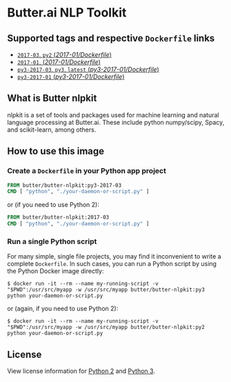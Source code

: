 Butter.ai NLP Toolkit
=====================

## Supported tags and respective `Dockerfile` links

-	[`2017-03`, `py2` (*2017-01/Dockerfile*)](https://github.com/butter/docker-butter-nlpkit/blob/b1e5ad481f7d5e99f33fc9d0ad06bfe05a115f19/py2/2017-01/Dockerfile)
-	[`2017-01`, (*2017-01/Dockerfile*)](https://github.com/butter/docker-butter-nlpkit/blob/5eb7fae3b14a45e6ffcff4a683dd9d1790943459/py2/2017-01/Dockerfile)
-	[`py3-2017-03`, `py3`, `latest` (*py3-2017-01/Dockerfile*)](https://github.com/butter/docker-butter-nlpkit/blob/b1e5ad481f7d5e99f33fc9d0ad06bfe05a115f19/py3/2017-01/Dockerfile)
-	[`py3-2017-01` (*py3-2017-01/Dockerfile*)](https://github.com/butter/docker-butter-nlpkit/blob/5eb7fae3b14a45e6ffcff4a683dd9d1790943459/py3/2017-01/Dockerfile)

## What is Butter nlpkit

nlpkit is a set of tools and packages used for machine learning and natural language processing at Butter.ai. These include python numpy/scipy, Spacy, and scikit-learn, among others.

## How to use this image

### Create a `Dockerfile` in your Python app project

```dockerfile
FROM butter/butter-nlpkit:py3-2017-03
CMD [ "python", "./your-daemon-or-script.py" ]
```

or (if you need to use Python 2):

```dockerfile
FROM butter/butter-nlpkit:2017-03
CMD [ "python", "./your-daemon-or-script.py" ]
```

### Run a single Python script

For many simple, single file projects, you may find it inconvenient to write a complete `Dockerfile`. In such cases, you can run a Python script by using the Python Docker image directly:

```console
$ docker run -it --rm --name my-running-script -v "$PWD":/usr/src/myapp -w /usr/src/myapp butter/butter-nlpkit:py3 python your-daemon-or-script.py
```

or (again, if you need to use Python 2):

```console
$ docker run -it --rm --name my-running-script -v "$PWD":/usr/src/myapp -w /usr/src/myapp butter/butter-nlpkit:py2 python your-daemon-or-script.py
```

## License

View license information for [Python 2](https://docs.python.org/2/license.html) and [Python 3](https://docs.python.org/3/license.html).
